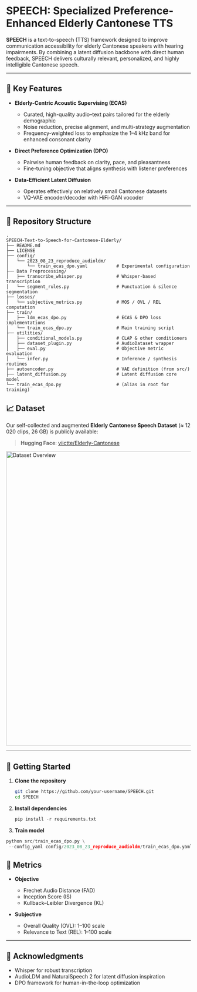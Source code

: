 # SPEECH: Specialized Preference-Enhanced Elderly Cantonese TTS

**SPEECH** is a text-to-speech (TTS) framework designed to improve communication accessibility for elderly Cantonese speakers with hearing impairments. By combining a latent diffusion backbone with direct human feedback, SPEECH delivers culturally relevant, personalized, and highly intelligible Cantonese speech.

---

## 🌟 Key Features

- **Elderly-Centric Acoustic Supervising (ECAS)**  
  - Curated, high-quality audio–text pairs tailored for the elderly demographic  
  - Noise reduction, precise alignment, and multi-strategy augmentation  
  - Frequency-weighted loss to emphasize the 1–4 kHz band for enhanced consonant clarity  

- **Direct Preference Optimization (DPO)**  
  - Pairwise human feedback on clarity, pace, and pleasantness  
  - Fine-tuning objective that aligns synthesis with listener preferences  

- **Data-Efficient Latent Diffusion**  
  - Operates effectively on relatively small Cantonese datasets  
  - VQ-VAE encoder/decoder with HiFi-GAN vocoder  

---

## 📂 Repository Structure
```text
.
SPEECH-Text-to-Speech-for-Cantonese-Elderly/
├── README.md
├── LICENSE
├── config/
│   └── 2023_08_23_reproduce_audioldm/
│       └── train_ecas_dpo.yaml           # Experimental configuration
├── Data Preprocessing/
│   ├── transcribe_whisper.py             # Whisper-based transcription
│   └── segment_rules.py                  # Punctuation & silence segmentation
├── losses/
│   └── subjective_metrics.py             # MOS / OVL / REL computation
├── train/
│   ├── ldm_ecas_dpo.py                   # ECAS & DPO loss implementations
│   └── train_ecas_dpo.py                 # Main training script
├── utilities/
│   ├── conditional_models.py             # CLAP & other conditioners
│   ├── dataset_plugin.py                 # AudioDataset wrapper
│   ├── eval.py                           # Objective metric evaluation
│   └── infer.py                          # Inference / synthesis routines
├── autoencoder.py                        # VAE definition (from src/)
├── latent_diffusion.py                   # Latent diffusion core model
└── train_ecas_dpo.py                     # (alias in root for training)
```
## 📈 Dataset

Our self-collected and augmented **Elderly Cantonese Speech Dataset** (≈ 12 020 clips, 26 GB) is publicly available:

> **Hugging Face**: [viictte/Elderly-Cantonese](https://huggingface.co/datasets/viictte/Elderly-Cantonese/tree/main)

<img src="https://github.com/user-attachments/assets/6db9fc5a-d665-4f9f-8688-1785601b46b8" alt="Dataset Overview" width="800"/>

---

## 🚀 Getting Started

1. **Clone the repository**  
   ```bash
   git clone https://github.com/your-username/SPEECH.git
   cd SPEECH

2. **Install dependencies**
   ```python
   pip install -r requirements.txt

4. **Train model**
 ```python
python src/train_ecas_dpo.py \
  --config_yaml config/2023_08_23_reproduce_audioldm/train_ecas_dpo.yaml

```
## 🧮 Metrics

- **Objective**
  - Frechet Audio Distance (FAD)
  - Inception Score (IS)
  - Kullback–Leibler Divergence (KL)

- **Subjective**
  - Overall Quality (OVL): 1–100 scale
  - Relevance to Text (REL): 1–100 scale

---

## 🤝 Acknowledgments

- Whisper for robust transcription  
- AudioLDM and NaturalSpeech 2 for latent diffusion inspiration  
- DPO framework for human-in-the-loop optimization  
